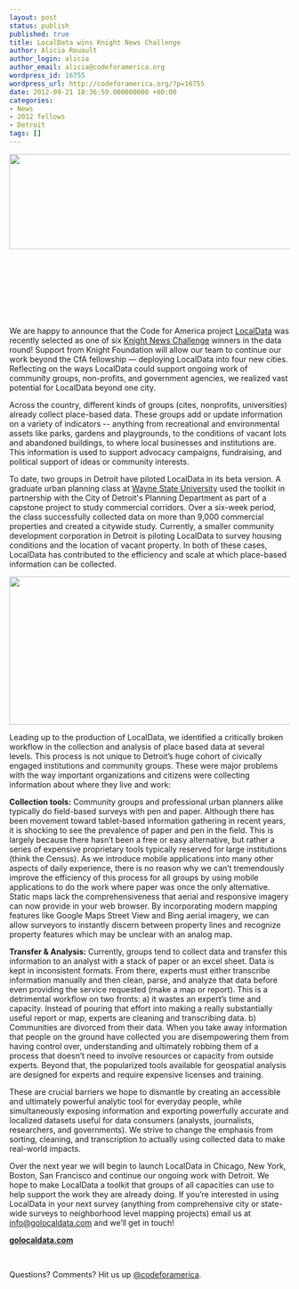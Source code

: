 ```yaml
---
layout: post
status: publish
published: true
title: LocalData wins Knight News Challenge
author: Alicia Rouault
author_login: alicia
author_email: alicia@codeforamerica.org
wordpress_id: 16755
wordpress_url: http://codeforamerica.org/?p=16755
date: 2012-09-21 18:36:59.000000000 +00:00
categories:
- News
- 2012 fellows
- Detroit
tags: []
---
```

<a href="http://codeforamerica.org/wp-content/uploads/2012/09/LocaldataShot.png"><img class="alignleft size-large wp-image-16762" title="LocaldataShot" src="http://codeforamerica.org/wp-content/uploads/2012/09/LocaldataShot-1024x304.png" alt="" width="576" height="171" /></a>

&nbsp;

&nbsp;

&nbsp;

&nbsp;

We are happy to announce that the Code for America project <a href="http://golocaldata.com">LocalData</a> was recently selected as one of six <a href="http://www.knightfoundation.org/press-room/press-release/six-ventures-bring-data-public-winners-knight-news/" target="_blank">Knight News Challenge</a> winners in the data round! Support from Knight Foundation will allow our team to continue our work beyond the CfA fellowship — deploying LocalData into four new cities. Reflecting on the ways LocalData could support ongoing work of community groups, non-profits, and government agencies, we realized vast potential for LocalData beyond one city.

Across the country, different kinds of groups (cites, nonprofits, universities) already collect place-based data. These groups add or update information on a variety of indicators -- anything from recreational and environmental assets like parks, gardens and playgrounds, to the conditions of vacant lots and abandoned buildings, to where local businesses and institutions are. This information is used to support advocacy campaigns, fundraising, and political support of ideas or community interests.

To date, two groups in Detroit have piloted LocalData in its beta version. A graduate urban planning class at <a href="http://clasweb.clas.wayne.edu/DUSP/CapstoneProjects" target="_blank">Wayne State University</a> used the toolkit in partnership with the City of Detroit's Planning Department as part of a capstone project to study commercial corridors. Over a six-week period, the class successfully collected data on more than 9,000 commercial properties and created a citywide study. Currently, a smaller community development corporation in Detroit is piloting LocalData to survey housing conditions and the location of vacant property. In both of these cases, LocalData has contributed to the efficiency and scale at which place-based information can be collected.

<a href="http://codeforamerica.org/wp-content/uploads/2012/09/Screen-Shot-2012-09-21-at-3.11.45-PM.png"><img class="aligncenter size-full wp-image-16769" title="Screen Shot 2012-09-21 at 3.11.45 PM" src="http://codeforamerica.org/wp-content/uploads/2012/09/Screen-Shot-2012-09-21-at-3.11.45-PM.png" alt="" width="564" height="266" /></a>

Leading up to the production of LocalData, we identified a critically broken workflow in the collection and analysis of place based data at several levels. This process is not unique to Detroit’s huge cohort of civically engaged institutions and community groups. These were major problems with the way important organizations and citizens were collecting information about where they live and work:

<strong>Collection tools:</strong> Community groups and professional urban planners alike typically do field-based surveys with pen and paper. Although there has been movement toward tablet-based information gathering in recent years, it is shocking to see the prevalence of paper and pen in the field. This is largely because there hasn’t been a free or easy alternative, but rather a series of expensive proprietary tools typically reserved for large institutions (think the Census). As we introduce mobile applications into many other aspects of daily experience, there is no reason why we can’t tremendously improve the efficiency of this process for all groups by using mobile applications to do the work where paper was once the only alternative. Static maps lack the comprehensiveness that aerial and responsive imagery can now provide in your web browser. By incorporating modern mapping features like Google Maps Street View and Bing aerial imagery, we can allow surveyors to instantly discern between property lines and recognize property features which may be unclear with an analog map.

<strong>Transfer &amp; Analysis:</strong> Currently, groups tend to collect data and transfer this information to an analyst with a stack of paper or an excel sheet. Data is kept in inconsistent formats. From there, experts must either transcribe information manually and then clean, parse, and analyze that data before even providing the service requested (make a map or report). This is a detrimental workflow on two fronts: a) it wastes an expert’s time and capacity. Instead of pouring that effort into making a really substantially useful report or map, experts are cleaning and transcribing data. b) Communities are divorced from their data. When you take away information that people on the ground have collected you are disempowering them from having control over, understanding and ultimately robbing them of a process that doesn’t need to involve resources or capacity from outside experts. Beyond that, the popularized tools available for geospatial analysis are designed for experts and require expensive licenses and training.

These are crucial barriers we hope to dismantle by creating an accessible and ultimately powerful analytic tool for everyday people, while simultaneously exposing information and exporting powerfully accurate and localized datasets useful for data consumers (analysts, journalists, researchers, and governments). We strive to change the emphasis from sorting, cleaning, and transcription to actually using collected data to make real-world impacts.

Over the next year we will begin to launch LocalData in Chicago, New York, Boston, San Francisco and continue our ongoing work with Detroit. We hope to make LocalData a toolkit that groups of all capacities can use to help support the work they are already doing. If you’re interested in using LocalData in your next survey (anything from comprehensive city or state-wide surveys to neighborhood level mapping projects) email us at info@golocaldata.com and we’ll get in touch!

<strong><a href="http://golocaldata.com" target="_blank">golocaldata.com</a></strong>

&nbsp;

Questions? Comments? Hit us up <a href="http://twitter.com/codeforamerica">@codeforamerica</a>.

&nbsp;

&nbsp;

